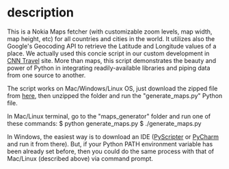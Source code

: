 description
==============

This is a Nokia Maps fetcher (with customizable zoom levels, map width, map height, etc) for all countries and cities in the world. It utilizes also the Google's Geocoding API to retrieve the Latitude and Longitude values of a place. We actually used this concie script in our custom development in <a href="http://travel.cnn.com">CNN Travel</a> site. More than maps, this script demonstrates the beauty and power of Python in integrating readily-available libraries and piping data from one source to another.

The script works on Mac/Windows/Linux OS, just download the zipped file from <a href="https://github.com/ranelpadon/python-sampler/archive/master.zip">here</a>, then unzipped the folder and run the "generate_maps.py" Python file.

In Mac/Linux terminal, go to the "maps_generator" folder and run one of these commands:
$ python generate_maps.py
$ ./generate_maps.py

In Windows, the easiest way is to download an IDE (<a href="https://code.google.com/p/pyscripter/">PyScripter</a> or <a href="http://www.jetbrains.com/pycharm/download/">PyCharm</a> and run it from there). But, if your Python PATH environment variable has been already set before, then you could do the same process with that of Mac/Linux (described above) via command prompt.
